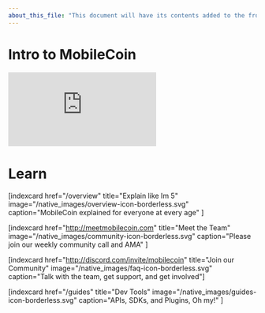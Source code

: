 ```yaml
---
about_this_file: "This document will have its contents added to the front page beneath the hero section and above the footer. Note that when mixing md and html, you must include line breaks so the interpreter knows to switch rules, and be aware than too much leading space might be read as a <code> block"
---
```


  
<h1 id="intro" className="text-center text-xl md:text-1.5xl mb-8">Intro to MobileCoin</h1>

<div className="section video-embed relative w-4/5 max-w-[800px] m-auto">
    <div className="pb-[56.25%] relative overflow-hidden rounded-lg">
        <iframe src="https://www.youtube.com/embed/DAyojx67Stg" title="YouTube video player" 
          frameborder="0" allow="accelerometer; autoplay; clipboard-write; encrypted-media; gyroscope; picture-in-picture" allowfullscreen 
        className="w-full h-full absolute inset-0"></iframe>
    </div>
</div>
    
  
<h1 id="community" className="text-center text-xl md:text-1.5xl mb-8">Learn </h1>
  
<div className="section index-cards">
<div className="width">
<div className="grid grid-cols-1 md:grid-cols-2 xl:grid-cols-4">

[indexcard href="/overview" title="Explain like Im 5" image="/native_images/overview-icon-borderless.svg" 
    caption="MobileCoin explained for everyone at every age" ]
    
[indexcard href="http://meetmobilecoin.com" title="Meet the Team" image="/native_images/community-icon-borderless.svg"
    caption="Please join our weekly community call and AMA" ]
    
[indexcard href="http://discord.com/invite/mobilecoin" title="Join our Community" image="/native_images/faq-icon-borderless.svg" 
    caption="Talk with the team, get support, and get involved"]
    
[indexcard href="/guides" title="Dev Tools" image="/native_images/guides-icon-borderless.svg" 
    caption="APIs, SDKs, and Plugins, Oh my!" ]

</div>
</div>
</div>
    
